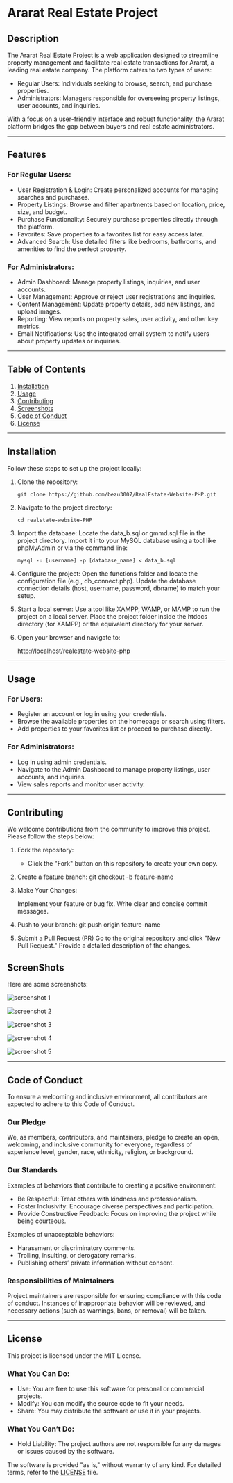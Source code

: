 # Ararat Real Estate Project

## Description
The Ararat Real Estate Project is a web application designed to streamline property management and facilitate real estate transactions for Ararat, a leading real estate company. The platform caters to two types of users:
- Regular Users: Individuals seeking to browse, search, and purchase properties.
- Administrators: Managers responsible for overseeing property listings, user accounts, and inquiries.

With a focus on a user-friendly interface and robust functionality, the Ararat platform bridges the gap between buyers and real estate administrators.

---

## Features

### For Regular Users:
- User Registration & Login: Create personalized accounts for managing searches and purchases.
- Property Listings: Browse and filter apartments based on location, price, size, and budget.
- Purchase Functionality: Securely purchase properties directly through the platform.
- Favorites: Save properties to a favorites list for easy access later.
- Advanced Search: Use detailed filters like bedrooms, bathrooms, and amenities to find the perfect property.

### For Administrators:
- Admin Dashboard: Manage property listings, inquiries, and user accounts.
- User Management: Approve or reject user registrations and inquiries.
- Content Management: Update property details, add new listings, and upload images.
- Reporting: View reports on property sales, user activity, and other key metrics.
- Email Notifications: Use the integrated email system to notify users about property updates or inquiries.

---

## Table of Contents
1. [Installation](#installation)
2. [Usage](#usage)
3. [Contributing](#contributing)
4. [Screenshots](#screenshots)
5. [Code of Conduct](#code-of-conduct)
6. [License](#license)

---

## Installation

Follow these steps to set up the project locally:

1. Clone the repository:
   ```
   git clone https://github.com/bezu3007/RealEstate-Website-PHP.git
   ```   

3. Navigate to the project directory:
    ```
    cd realstate-website-PHP
    ```
4. Import the database:
    Locate the data_b.sql or gmmd.sql file in the project directory.
    Import it into your MySQL database using a tool like phpMyAdmin or via the command line:
    ```
    mysql -u [username] -p [database_name] < data_b.sql
    ```
5. Configure the project:
    Open the functions folder and locate the configuration file (e.g., db_connect.php).
    Update the database connection details (host, username, password, dbname) to match your setup.
6. Start a local server:
    Use a tool like XAMPP, WAMP, or MAMP to run the project on a local server.
    Place the project folder inside the htdocs directory (for XAMPP) or the equivalent directory for your server.
7.  Open your browser and navigate to:
    
    http://localhost/realestate-website-php
    

---

## Usage

### For Users:
- Register an account or log in using your credentials.
- Browse the available properties on the homepage or search using filters.
- Add properties to your favorites list or proceed to purchase directly.

### For Administrators:
- Log in using admin credentials.
- Navigate to the Admin Dashboard to manage property listings, user accounts, and inquiries.
- View sales reports and monitor user activity.

---

## Contributing

We welcome contributions from the community to improve this project. Please follow the steps below:

1. Fork the repository:
   - Click the "Fork" button on this repository to create your own copy.

2. Create a feature branch:
      git checkout -b feature-name
    
3. Make Your Changes:

    Implement your feature or bug fix.
    Write clear and concise commit messages.
4. Push to your branch:
        git push origin feature-name
    
5. Submit a Pull Request (PR)
    Go to the original repository and click "New Pull Request."
    Provide a detailed description of the changes.


## ScreenShots
Here are some screenshots:

![screenshot 1](images/photo_2024-12-29_21-43-33.jpg)

![screenshot 2](images/photo_2024-12-29_21-45-27.jpg)

![screenshot 3](images/photo_2024-12-29_21-46-36.jpg)

![screenshot 4](images/photo_2024-12-29_21-46-55.jpg)

![screenshot 5](images/photo_2024-12-29_21-47-01.jpg)

---

## Code of Conduct

To ensure a welcoming and inclusive environment, all contributors are expected to adhere to this Code of Conduct.
### Our Pledge
We, as members, contributors, and maintainers, pledge to create an open, welcoming, and inclusive community for everyone, regardless of experience level, gender, race, ethnicity, religion, or background.

### Our Standards
Examples of behaviors that contribute to creating a positive environment:
- Be Respectful: Treat others with kindness and professionalism.
- Foster Inclusivity: Encourage diverse perspectives and participation.
- Provide Constructive Feedback: Focus on improving the project while being courteous.

Examples of unacceptable behaviors:
- Harassment or discriminatory comments.
- Trolling, insulting, or derogatory remarks.
- Publishing others’ private information without consent.

### Responsibilities of Maintainers
Project maintainers are responsible for ensuring compliance with this code of conduct. Instances of inappropriate behavior will be reviewed, and necessary actions (such as warnings, bans, or removal) will be taken.

---

## License

This project is licensed under the MIT License.

### What You Can Do:
- Use: You are free to use this software for personal or commercial projects.
- Modify: You can modify the source code to fit your needs.
- Share: You may distribute the software or use it in your projects.

### What You Can’t Do:
- Hold Liability: The project authors are not responsible for any damages or issues caused by the software.

The software is provided "as is," without warranty of any kind. For detailed terms, refer to the [LICENSE](./LICENSE) file.
